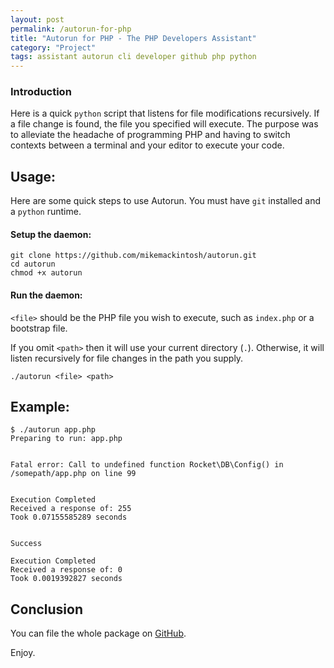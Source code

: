 ```yaml
---
layout: post
permalink: /autorun-for-php
title: "Autorun for PHP - The PHP Developers Assistant"
category: "Project"
tags: assistant autorun cli developer github php python
---
```

### Introduction

Here is a quick `python` script that listens for file modifications recursively. If a file change is found, the file you specified will execute. The purpose was to alleviate the headache of programming PHP and having to switch contexts between a terminal and your editor to execute your code.

## Usage:

Here are some quick steps to use Autorun. You must have `git` installed and a `python` runtime.

#### Setup the daemon:

    git clone https://github.com/mikemackintosh/autorun.git
    cd autorun
    chmod +x autorun

#### Run the daemon:

`<file>` should be the PHP file you wish to execute, such as `index.php` or a bootstrap file.

If you omit `<path>` then it will use your current directory (`.`). Otherwise, it will listen recursively for file changes in the path you supply.

    ./autorun <file> <path>

## Example:

    $ ./autorun app.php
    Preparing to run: app.php
    
    
    Fatal error: Call to undefined function Rocket\DB\Config() in /somepath/app.php on line 99
    
    
    Execution Completed
    Received a response of: 255
    Took 0.07155585289 seconds


    Success
    
    Execution Completed
    Received a response of: 0
    Took 0.0019392827 seconds

## Conclusion

You can file the whole package on [GitHub](https://github.com/mikemackintosh/autorun).

Enjoy.

